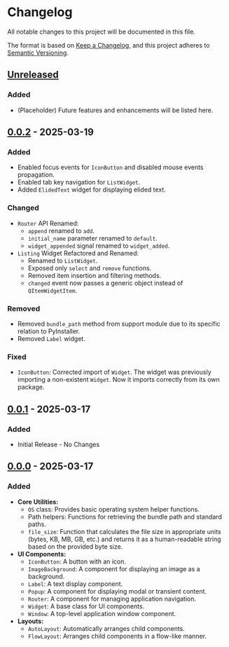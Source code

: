 # Changelog

All notable changes to this project will be documented in this file.

The format is based on [Keep a Changelog](https://keepachangelog.com/en/1.1.0),
and this project adheres to [Semantic Versioning](https://semver.org/spec/v2.0.0.html).

## [Unreleased]

### Added

- (Placeholder) Future features and enhancements will be listed here.

## [0.0.2] - 2025-03-19

### Added

- Enabled focus events for `IconButton` and disabled mouse events propagation.
- Enabled tab key navigation for `ListWidget`.
- Added `ElidedText` widget for displaying elided text.

### Changed

- `Router` API Renamed:
  - `append` renamed to `add`.
  - `initial_name` parameter renamed to `default`.
  - `widget_appended` signal renamed to `widget_added`.
- `Listing` Widget Refactored and Renamed:
  - Renamed to `ListWidget`.
  - Exposed only `select` and `remove` functions.
  - Removed item insertion and filtering methods.
  - `changed` event now passes a generic object instead of `QItemWidgetItem`.

### Removed

- Removed `bundle_path` method from support module due to its specific relation
  to PyInstaller.
- Removed `Label` widget.

### Fixed

- `IconButton`: Corrected import of `Widget`. The widget was previously
  importing a non-existent `Widget`. Now it imports correctly from its own
  package.

## [0.0.1] - 2025-03-17

### Added

- Initial Release - No Changes

## [0.0.0] - 2025-03-17

### Added

- **Core Utilities:**
  - `OS` class: Provides basic operating system helper functions.
  - Path helpers: Functions for retrieving the bundle path and standard paths.
  - `file_size`: Function that calculates the file size in appropriate units
    (bytes, KB, MB, GB, etc.) and returns it as a human-readable string based
    on the provided byte size.
- **UI Components:**
  - `IconButton`: A button with an icon.
  - `ImageBackground`: A component for displaying an image as a background.
  - `Label`: A text display component.
  - `Popup`: A component for displaying modal or transient content.
  - `Router`: A component for managing application navigation.
  - `Widget`: A base class for UI components.
  - `Window`: A top-level application window component.
- **Layouts:**
  - `AutoLayout`: Automatically arranges child components.
  - `FlowLayout`: Arranges child components in a flow-like manner.

[unreleased]: https://github.com/santosvilanculos/rokugu/compare/v0.0.2...HEAD
[0.0.2]: https://github.com/santosvilanculos/rokugu/releases/tag/v0.0.1...v0.0.2
[0.0.1]: https://github.com/santosvilanculos/rokugu/releases/tag/v0.0.0...v0.0.1
[0.0.0]: https://github.com/santosvilanculos/rokugu/releases/tag/v0.0.0

